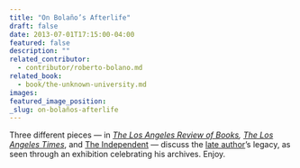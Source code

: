 ```yaml
---
title: "On Bolaño’s Afterlife"
draft: false
date: 2013-07-01T17:15:00-04:00
featured: false
description: ""
related_contributor:
  - contributor/roberto-bolano.md
related_book:
  - book/the-unknown-university.md
images:
featured_image_position: 
_slug: on-bolaños-afterlife
---
```


Three different pieces — in _[The Los Angeles Review of Books](http://lareviewofbooks.org/essay/my-bolano-archive),_ [_The Los Angeles Times_](http://www.latimes.com/features/books/jacketcopy/la-et-jc-roberto-bolano-archives-20130625,0,3734226.story), and [The Independent](http://www.independent.co.uk/arts-entertainment/books/features/fame-after-death-why-roberto-bolao-became-a-literary-superstar-posthumously-8706107.html) — discuss the [late author](http://ndbooks.com/author/roberto-bolano)’s legacy, as seen through an exhibition celebrating his archives. Enjoy.  

